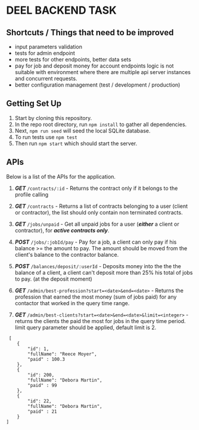 # DEEL BACKEND TASK

## Shortcuts / Things that need to be improved
* input parameters validation
* tests for admin endpoint
* more tests for other endpoints, better data sets
* pay for job and deposit money for account endpoints logic is not suitable with environment where 
  there are multiple api server instances and concurrent requests.
* better configuration management (test / development / production)

## Getting Set Up
1. Start by cloning this repository.
1. In the repo root directory, run `npm install` to gather all dependencies.
1. Next, `npm run seed` will seed the local SQLite database.
1. To run tests use `npm test`
1. Then run `npm start` which should start the server.

## APIs 

Below is a list of the APIs for the application.

1. ***GET*** `/contracts/:id` - Returns the contract only if it belongs to the profile calling

1. ***GET*** `/contracts` - Returns a list of contracts belonging to a user (client or contractor), the list should only contain non terminated contracts.

1. ***GET*** `/jobs/unpaid` -  Get all unpaid jobs for a user (***either*** a client or contractor), for ***active contracts only***.

1. ***POST*** `/jobs/:jobId/pay` - Pay for a job, a client can only pay if his balance >= the amount to pay. The amount should be moved from the client's balance to the contractor balance.

1. ***POST*** `/balances/deposit/:userId` - Deposits money into the the the balance of a client, a client can't deposit more than 25% his total of jobs to pay. (at the deposit moment)

1. ***GET*** `/admin/best-profession?start=<date>&end=<date>` - Returns the profession that earned the most money (sum of jobs paid) for any contactor that worked in the query time range.

1. ***GET*** `/admin/best-clients?start=<date>&end=<date>&limit=<integer>` - returns the clients the paid the most for jobs in the query time period. limit query parameter should be applied, default limit is 2.
```
 [
    {
        "id": 1,
        "fullName": "Reece Moyer",
        "paid" : 100.3
    },
    {
        "id": 200,
        "fullName": "Debora Martin",
        "paid" : 99
    },
    {
        "id": 22,
        "fullName": "Debora Martin",
        "paid" : 21
    }
]
```